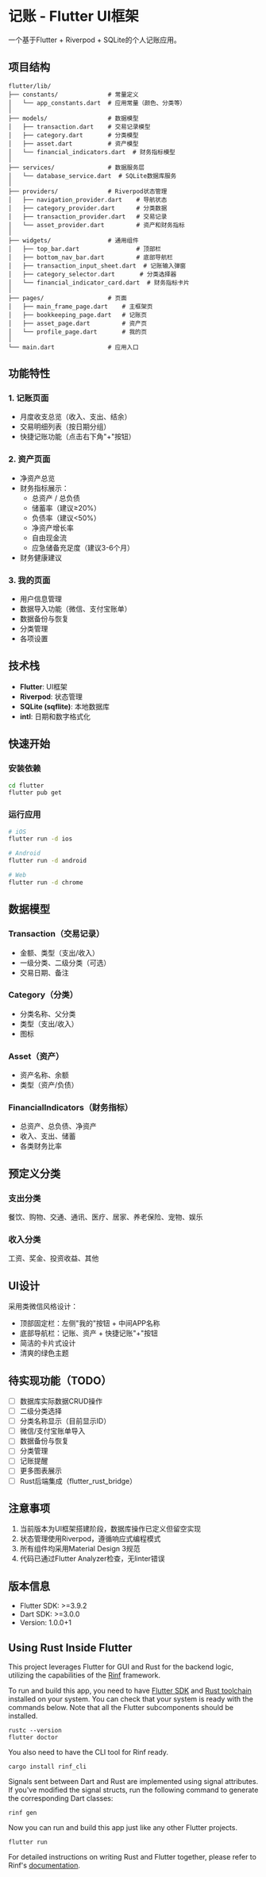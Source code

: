 # 记账 - Flutter UI框架

一个基于Flutter + Riverpod + SQLite的个人记账应用。

## 项目结构

```
flutter/lib/
├── constants/              # 常量定义
│   └── app_constants.dart  # 应用常量（颜色、分类等）
│
├── models/                 # 数据模型
│   ├── transaction.dart    # 交易记录模型
│   ├── category.dart       # 分类模型
│   ├── asset.dart          # 资产模型
│   └── financial_indicators.dart  # 财务指标模型
│
├── services/               # 数据服务层
│   └── database_service.dart  # SQLite数据库服务
│
├── providers/              # Riverpod状态管理
│   ├── navigation_provider.dart    # 导航状态
│   ├── category_provider.dart      # 分类数据
│   ├── transaction_provider.dart   # 交易记录
│   └── asset_provider.dart         # 资产和财务指标
│
├── widgets/                # 通用组件
│   ├── top_bar.dart                # 顶部栏
│   ├── bottom_nav_bar.dart         # 底部导航栏
│   ├── transaction_input_sheet.dart  # 记账输入弹窗
│   ├── category_selector.dart       # 分类选择器
│   └── financial_indicator_card.dart  # 财务指标卡片
│
├── pages/                  # 页面
│   ├── main_frame_page.dart    # 主框架页
│   ├── bookkeeping_page.dart   # 记账页
│   ├── asset_page.dart         # 资产页
│   └── profile_page.dart       # 我的页
│
└── main.dart               # 应用入口
```

## 功能特性

### 1. 记账页面
- 月度收支总览（收入、支出、结余）
- 交易明细列表（按日期分组）
- 快捷记账功能（点击右下角"+"按钮）

### 2. 资产页面
- 净资产总览
- 财务指标展示：
  - 总资产 / 总负债
  - 储蓄率（建议≥20%）
  - 负债率（建议<50%）
  - 净资产增长率
  - 自由现金流
  - 应急储备充足度（建议3-6个月）
- 财务健康建议

### 3. 我的页面
- 用户信息管理
- 数据导入功能（微信、支付宝账单）
- 数据备份与恢复
- 分类管理
- 各项设置

## 技术栈

- **Flutter**: UI框架
- **Riverpod**: 状态管理
- **SQLite (sqflite)**: 本地数据库
- **intl**: 日期和数字格式化

## 快速开始

### 安装依赖

```bash
cd flutter
flutter pub get
```

### 运行应用

```bash
# iOS
flutter run -d ios

# Android
flutter run -d android

# Web
flutter run -d chrome
```

## 数据模型

### Transaction（交易记录）
- 金额、类型（支出/收入）
- 一级分类、二级分类（可选）
- 交易日期、备注

### Category（分类）
- 分类名称、父分类
- 类型（支出/收入）
- 图标

### Asset（资产）
- 资产名称、余额
- 类型（资产/负债）

### FinancialIndicators（财务指标）
- 总资产、总负债、净资产
- 收入、支出、储蓄
- 各类财务比率

## 预定义分类

### 支出分类
餐饮、购物、交通、通讯、医疗、居家、养老保险、宠物、娱乐

### 收入分类
工资、奖金、投资收益、其他

## UI设计

采用类微信风格设计：
- 顶部固定栏：左侧"我的"按钮 + 中间APP名称
- 底部导航栏：记账、资产 + 快捷记账"+"按钮
- 简洁的卡片式设计
- 清爽的绿色主题

## 待实现功能（TODO）

- [ ] 数据库实际数据CRUD操作
- [ ] 二级分类选择
- [ ] 分类名称显示（目前显示ID）
- [ ] 微信/支付宝账单导入
- [ ] 数据备份与恢复
- [ ] 分类管理
- [ ] 记账提醒
- [ ] 更多图表展示
- [ ] Rust后端集成（flutter_rust_bridge）

## 注意事项

1. 当前版本为UI框架搭建阶段，数据库操作已定义但留空实现
2. 状态管理使用Riverpod，遵循响应式编程模式
3. 所有组件均采用Material Design 3规范
4. 代码已通过Flutter Analyzer检查，无linter错误

## 版本信息

- Flutter SDK: >=3.9.2
- Dart SDK: >=3.0.0
- Version: 1.0.0+1

## Using Rust Inside Flutter

This project leverages Flutter for GUI and Rust for the backend logic,
utilizing the capabilities of the
[Rinf](https://pub.dev/packages/rinf) framework.

To run and build this app, you need to have
[Flutter SDK](https://docs.flutter.dev/get-started/install)
and [Rust toolchain](https://www.rust-lang.org/tools/install)
installed on your system.
You can check that your system is ready with the commands below.
Note that all the Flutter subcomponents should be installed.

```shell
rustc --version
flutter doctor
```

You also need to have the CLI tool for Rinf ready.

```shell
cargo install rinf_cli
```

Signals sent between Dart and Rust are implemented using signal attributes.
If you've modified the signal structs, run the following command
to generate the corresponding Dart classes:

```shell
rinf gen
```

Now you can run and build this app just like any other Flutter projects.

```shell
flutter run
```

For detailed instructions on writing Rust and Flutter together,
please refer to Rinf's [documentation](https://rinf.cunarist.com).
